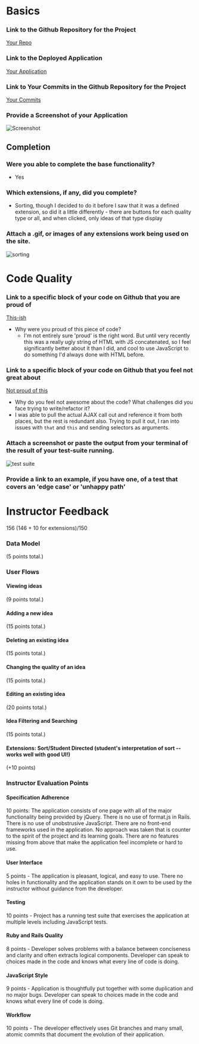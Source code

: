 # Basics

### Link to the Github Repository for the Project
[Your Repo](https://github.com/adriennedomingus/idea_box)

### Link to the Deployed Application
[Your Application](http://adriennedomingus-ideabox.herokuapp.com/)

### Link to Your Commits in the Github Repository for the Project
[Your Commits](https://github.com/adriennedomingus/idea_box/commits/master)

### Provide a Screenshot of your Application
![Screenshot](https://docs.google.com/drawings/d/1e7RBCSVU8W43j-t8b7ESBQQ7_UUMSm4_DVnGcHTilm4/pub?w=960&h=534)

## Completion

### Were you able to complete the base functionality?
* Yes

### Which extensions, if any, did you complete?
* Sorting, though I decided to do it before I saw that it was a defined extension, so did it a little differently - there are buttons for each quality type or all, and when clicked, only ideas of that type display

### Attach a .gif, or images of any extensions work being used on the site.
![sorting](http://g.recordit.co/wZk76xxfop.gif)
# Code Quality

### Link to a specific block of your code on Github that you are proud of
[This-ish](https://github.com/adriennedomingus/idea_box/blob/ed295bb055d9ceb149a5f1557347b3d0a75e5f29/app/assets/javascripts/ideas.js#L12-L23)
* Why were you proud of this piece of code?
  * I'm not entirely sure 'proud' is the right word. But until very recently this was a really ugly string of HTML with JS concatenated, so I feel significantly better about it than I did, and cool to use JavaScript to do something I'd always done with HTML before.  

### Link to a specific block of your code on Github that you feel not great about  
[Not proud of this](https://github.com/adriennedomingus/idea_box/blob/e1ebf049eb99fcf4edee065f4c8ea6d39f849222/app/assets/javascripts/edit.js#L1-L40)
* Why do you feel not awesome about the code? What challenges did you face trying to write/refactor it?  
 * I was able to pull the actual AJAX call out and reference it from both places, but the rest is redundant also. Trying to pull it out, I ran into issues with `that` and `this` and sending selectors as arguments.

### Attach a screenshot or paste the output from your terminal of the result of your test-suite running.
![test suite](https://docs.google.com/drawings/d/1yAnAXGfRkcrknsWWICc19-HmQsAwDjQ2OEEFGz9LxUw/pub?w=960&h=720)

### Provide a link to an example, if you have one, of a test that covers an 'edge case' or 'unhappy path'


# Instructor Feedback

156 (146 + 10 for extensions)/150

### Data Model

(5 points total.)

### User Flows

#### Viewing ideas

(9 points total.)

#### Adding a new idea

(15 points total.)

#### Deleting an existing idea

(15 points total.)

#### Changing the quality of an idea

(15 points total.)

#### Editing an existing idea

(20 points total.)

#### Idea Filtering and Searching

(15 points total.)

#### Extensions: Sort/Student Directed (student's interpretation of sort -- works well with good UI!)
(+10 points)

### Instructor Evaluation Points

#### Specification Adherence

10 points: The application consists of one page with all of the major functionality being provided by jQuery. There is no use of format.js in Rails. There is no use of unobstrusive JavaScript. There are no front-end frameworks used in the application. No approach was taken that is counter to the spirit of the project and its learning goals. There are no features missing from above that make the application feel incomplete or hard to use.

#### User Interface

5 points - The application is pleasant, logical, and easy to use. There no holes in functionality and the application stands on it own to be used by the instructor without guidance from the developer.

#### Testing

10 points - Project has a running test suite that exercises the application at multiple levels including JavaScript tests.

#### Ruby and Rails Quality

8 points - Developer solves problems with a balance between conciseness and clarity and often extracts logical components. Developer can speak to choices made in the code and knows what every line of code is doing.

#### JavaScript Style

9 points - Application is thoughtfully put together with some duplication and no major bugs. Developer can speak to choices made in the code and knows what every line of code is doing.

#### Workflow

10 points - The developer effectively uses Git branches and many small, atomic commits that document the evolution of their application.
